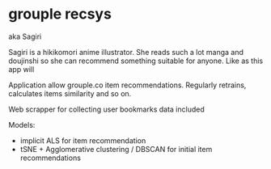 grouple recsys
==============================

aka Sagiri

Sagiri is a hikikomori anime illustrator. She reads such a lot manga and doujinshi so she can recommend something suitable for anyone. Like as this app will

Application allow grouple.co item recommendations. Regularly retrains, calculates items similarity and so on.

Web scrapper for collecting user bookmarks data included

Models:
 - implicit ALS for item recommendation
 - tSNE + Agglomerative clustering / DBSCAN for initial item recommendations
 